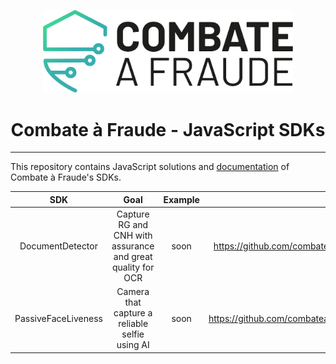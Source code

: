 <div align="center">
  
  [<img width="400px" src="/resources/combateafraude_logo.png?raw=true">](https://combateafraude.com)

  # Combate à Fraude - JavaScript SDKs
</div>

<hr>

This repository contains JavaScript solutions and [documentation](https://github.com/combateafraude/JavaScript/wiki) of Combate à Fraude's SDKs.

| SDK | Goal | Example | Integrating |
| :--: | :--: | :--: | :--: |
| DocumentDetector        | Capture RG and CNH with assurance and great quality for OCR | soon | https://github.com/combateafraude/JavaScript/wiki/DocumentDetector |
| PassiveFaceLiveness     | Camera that capture a reliable selfie using AI | soon | https://github.com/combateafraude/JavaScript/wiki/PassiveFaceLiveness |

